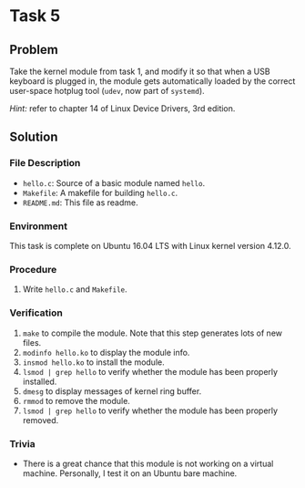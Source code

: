 # Task 5

## Problem

Take the kernel module from task 1, and modify it so that when a USB keyboard is plugged in, the
module gets automatically loaded by the correct user-space hotplug tool (`udev`, now part of `systemd`).

*Hint:* refer to chapter 14 of Linux Device Drivers, 3rd edition.



## Solution

### File Description

- `hello.c`: Source of a basic module named `hello`.
- `Makefile`: A makefile for building `hello.c`.
- `README.md`: This file as readme.



### Environment

This task is complete on Ubuntu 16.04 LTS with Linux kernel version 4.12.0.



### Procedure

1. Write `hello.c` and `Makefile`.



### Verification

1. `make` to compile the module. Note that this step generates lots of new files.
2. `modinfo hello.ko` to display the module info.
3. `insmod hello.ko` to install the module.
4. `lsmod | grep hello` to verify whether the module has been properly installed.
5. `dmesg` to display messages of kernel ring buffer.
6. `rmmod` to remove the module.
7. `lsmod | grep hello` to verify whether the module has been properly removed.



### Trivia

- There is a great chance that this module is not working on a virtual machine. Personally, I test it on an Ubuntu bare machine.